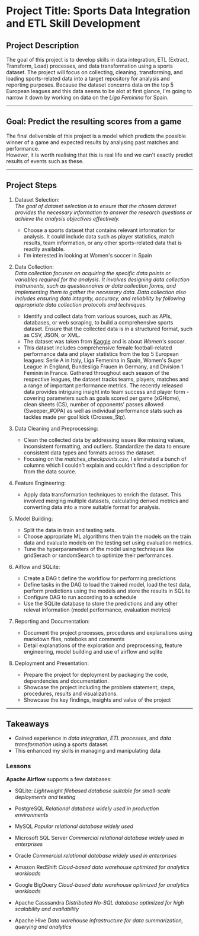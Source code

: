 # Project Title: Sports Data Integration and ETL Skill Development

## Project Description

The goal of this project is to develop skills in data integration, ETL (Extract, Transform, Load) processes, and data transformation using a sports dataset. The project will focus on collecting, cleaning, transforming, and loading sports-related data into a target repository for analysis and reporting purposes.
Because the dataset concerns data on the top 5 European leagues and this data seems to be alot at first glance, I'm going to narrow it down by working on data on the *Liga Feminina* for Spain.

---

## Goal: Predict the resulting scores from a game

The final deliverable of this project is a model which predicts the possible winner of a game and expected results by analysing past matches and performance.  
However, it is worth realising that this is real life and we can't exactly predict results of events such as these.

---

## Project Steps

1. Dataset Selection:  
*The goal of dataset selection is to ensure that the chosen dataset provides the necessary information to answer the research questions or achieve the analysis objectives effectively.*
   - Choose a sports dataset that contains relevant information for analysis. It could include data such as player statistics, match results, team information, or any other sports-related data that is readily available.
   - I'm interested in looking at Women's soccer in Spain

2. Data Collection:  
*Data collection focuses on acquiring the specific data points or variables required for the analysis. It involves designing data collection instruments, such as questionnaires or data collection forms, and implementing them to gather the necessary data. Data collection also includes ensuring data integrity, accuracy, and reliability by following appropriate data collection protocols and techniques.*
   - Identify and collect data from various sources, such as APIs, databases, or web scraping, to build a comprehensive sports dataset. Ensure that the collected data is in a structured format, such as CSV, JSON, or XML.
   - The dataset was taken from [Kaggle](https://datasetsearch.research.google.com/search?src=0&query=dataset%20about%20women%27s%20soccer%20in%20spain&docid=L2cvMTFzZGYweGdxOQ%3D%3D) and is about *Women's soccer*.
   - This dataset includes comprehensive female football-related performance data and player statistics from the top 5 European leagues: Serie A in Italy, Liga Femenina in Spain, Women's Super League in England, Bundesliga Frauen in Germany, and Division 1 Feminin in France. Gathered throughout each season of the respective leagues, the dataset tracks teams, players, matches and a range of important performance metrics. The recently released data provides intriguing insight into team success and player form - covering parameters such as goals scored per game (xGHome), clean sheets (CS), number of opponents' passes allowed (Sweeper_#OPA) as well as individual performance stats such as tackles made per goal kick (Crosses_Stp).

3. Data Cleaning and Preprocessing:
   - Clean the collected data by addressing issues like missing values, inconsistent formatting, and outliers. Standardize the data to ensure consistent data types and formats across the dataset.
   - Focusing on the *matches_checkpoints.csv*, I eliminated a bunch of columns which I couldn't explain and couldn't find a description for from the data source.

4. Feature Engineering:
   - Apply data transformation techniques to enrich the dataset. This involved merging multiple datasets, calculating derived metrics and converting data into a more suitable format for analysis.

5. Model Building:
   - Split the data in train and testing sets.
   - Choose appropriate ML algorithms then train the models on the train data and evaluate models on the testing set using evaluation metrics.
   - Tune the hyperparameters of the model using techniques like gridSerach or randomSearch to optimize their performances.

6. Aiflow and SQLite:
   - Create a DAG t define the workflow for performing predictions
   - Define tasks in the DAG to load the trained model, load the test data, perform predictions using the models and store the results in SQLite
   - Configure DAG to run according to a schedule
   - Use the SQLite database to store the predictions and any other relevat information (model performance, evaluation metrics)

7. Reporting and Documentation:
   - Document the project processes, procedures and explanations using markdown files, noteboks and comments
   - Detail explanations of the exploration and preprocessing, feature engineering, model building and use of airflow and sqlite

8. Deployment and Presentation:
   - Prepare the project for deployment by packaging the code, dependencies and documentation.
   - Showcase the project including the problem statement, steps, procedures, results and visualizations.
   - Showcase the key findings, insights and value of the project

---

## Takeaways

- Gained experience in *data integration*, *ETL processes*, and *data transformation* using a sports dataset.
- This enhanced my skills in managing and manipulating data

### Lessons

__Apache Airflow__ supports a few databases:

- SQLite: *Lightweight filebased database suitable for small-scale deployments and testing*

- PostgreSQL *Relational database widely used in production environments*
- MySQL *Popular relational database widely used*
- Microsoft SQL Server *Commercial relational database widely used in enterprises*
- Oracle *Commercial relational database widely used in enterprises*
- Amazon RedShift *Cloud-based data warehouse optimized for analytics workloads*
- Google BigQuery *Cloud-based data warehouse optimized for analytics workloads*
- Apache Casssandra *Distributed No-SQL database optimized for high scalability and availability*
- Apache Hive *Data warehouse infrastructure for data summarization, querying and analytics*
